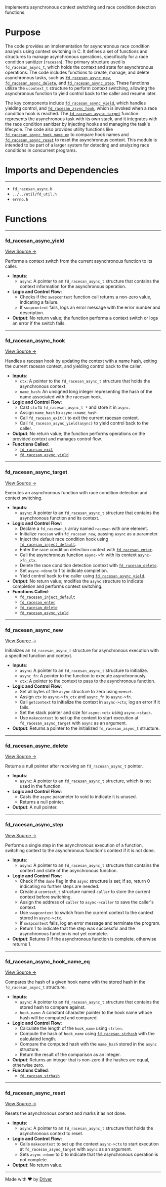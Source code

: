 <!--------------------------------------------------------------------------------->
<!-- IMPORTANT: This file is auto-generated by Driver (https://driver.ai). -------->
<!-- Manual edits may be overwritten on future commits. --------------------------->
<!--------------------------------------------------------------------------------->

Implements asynchronous context switching and race condition detection functions.

# Purpose
The code provides an implementation for asynchronous race condition analysis using context switching in C. It defines a set of functions and structures to manage asynchronous operations, specifically for a race condition sanitizer (`racesan`). The primary structure used is `fd_racesan_async_t`, which holds the context and state for asynchronous operations. The code includes functions to create, manage, and delete asynchronous tasks, such as [`fd_racesan_async_new`](<#fd_racesan_async_new>), [`fd_racesan_async_delete`](<#fd_racesan_async_delete>), and [`fd_racesan_async_step`](<#fd_racesan_async_step>). These functions utilize the `ucontext_t` structure to perform context switching, allowing the asynchronous function to yield control back to the caller and resume later.

The key components include [`fd_racesan_async_yield`](<#fd_racesan_async_yield>), which handles yielding control, and [`fd_racesan_async_hook`](<#fd_racesan_async_hook>), which is invoked when a race condition hook is reached. The [`fd_racesan_async_target`](<#fd_racesan_async_target>) function represents the asynchronous task with its own stack, and it integrates with the race condition sanitizer by injecting hooks and managing the task's lifecycle. The code also provides utility functions like [`fd_racesan_async_hook_name_eq`](<#fd_racesan_async_hook_name_eq>) to compare hook names and [`fd_racesan_async_reset`](<#fd_racesan_async_reset>) to reset the asynchronous context. This module is intended to be part of a larger system for detecting and analyzing race conditions in concurrent programs.
# Imports and Dependencies

---
- `fd_racesan_async.h`
- `../../util/fd_util.h`
- `errno.h`


# Functions

---
### fd\_racesan\_async\_yield<!-- {{#callable:fd_racesan_async_yield}} -->
[View Source →](<../../../../../src/util/racesan/fd_racesan_async.c#L8>)

Performs a context switch from the current asynchronous function to its caller.
- **Inputs**:
    - `async`: A pointer to an `fd_racesan_async_t` structure that contains the context information for the asynchronous operation.
- **Logic and Control Flow**:
    - Checks if the `swapcontext` function call returns a non-zero value, indicating a failure.
    - If `swapcontext` fails, logs an error message with the error number and description.
- **Output**: No return value; the function performs a context switch or logs an error if the switch fails.


---
### fd\_racesan\_async\_hook<!-- {{#callable:fd_racesan_async_hook}} -->
[View Source →](<../../../../../src/util/racesan/fd_racesan_async.c#L19>)

Handles a racesan hook by updating the context with a name hash, exiting the current racesan context, and yielding control back to the caller.
- **Inputs**:
    - `ctx`: A pointer to the `fd_racesan_async_t` structure that holds the asynchronous context.
    - `name_hash`: An unsigned long integer representing the hash of the name associated with the racesan hook.
- **Logic and Control Flow**:
    - Cast `ctx` to `fd_racesan_async_t *` and store it in `async`.
    - Assign `name_hash` to `async->name_hash`.
    - Call `fd_racesan_exit()` to exit the current racesan context.
    - Call `fd_racesan_async_yield(async)` to yield control back to the caller.
- **Output**: No return value; the function performs operations on the provided context and manages control flow.
- **Functions Called**:
    - [`fd_racesan_exit`](<fd_racesan.c.md#fd_racesan_exit>)
    - [`fd_racesan_async_yield`](<#fd_racesan_async_yield>)


---
### fd\_racesan\_async\_target<!-- {{#callable:fd_racesan_async_target}} -->
[View Source →](<../../../../../src/util/racesan/fd_racesan_async.c#L31>)

Executes an asynchronous function with race condition detection and context switching.
- **Inputs**:
    - `async`: A pointer to an `fd_racesan_async_t` structure that contains the asynchronous function and its context.
- **Logic and Control Flow**:
    - Declare a `fd_racesan_t` array named `racesan` with one element.
    - Initialize `racesan` with `fd_racesan_new`, passing `async` as a parameter.
    - Inject the default race condition hook using [`fd_racesan_inject_default`](<fd_racesan.c.md#fd_racesan_inject_default>).
    - Enter the race condition detection context with [`fd_racesan_enter`](<fd_racesan.c.md#fd_racesan_enter>).
    - Call the asynchronous function `async->fn` with its context `async->fn_ctx`.
    - Delete the race condition detection context with [`fd_racesan_delete`](<fd_racesan.c.md#fd_racesan_delete>).
    - Set `async->done` to 1 to indicate completion.
    - Yield control back to the caller using [`fd_racesan_async_yield`](<#fd_racesan_async_yield>).
- **Output**: No return value; modifies the `async` structure to indicate completion and performs context switching.
- **Functions Called**:
    - [`fd_racesan_inject_default`](<fd_racesan.c.md#fd_racesan_inject_default>)
    - [`fd_racesan_enter`](<fd_racesan.c.md#fd_racesan_enter>)
    - [`fd_racesan_delete`](<fd_racesan.c.md#fd_racesan_delete>)
    - [`fd_racesan_async_yield`](<#fd_racesan_async_yield>)


---
### fd\_racesan\_async\_new<!-- {{#callable:fd_racesan_async_new}} -->
[View Source →](<../../../../../src/util/racesan/fd_racesan_async.c#L44>)

Initializes an `fd_racesan_async_t` structure for asynchronous execution with a specified function and context.
- **Inputs**:
    - `async`: A pointer to an `fd_racesan_async_t` structure to initialize.
    - `async_fn`: A pointer to the function to execute asynchronously.
    - `ctx`: A pointer to the context to pass to the asynchronous function.
- **Logic and Control Flow**:
    - Set all bytes of the `async` structure to zero using `memset`.
    - Assign `ctx` to `async->fn_ctx` and `async_fn` to `async->fn`.
    - Call `getcontext` to initialize the context in `async->ctx`; log an error if it fails.
    - Set the stack pointer and size for `async->ctx` using `async->stack`.
    - Use `makecontext` to set up the context to start execution at `fd_racesan_async_target` with `async` as an argument.
- **Output**: Returns a pointer to the initialized `fd_racesan_async_t` structure.


---
### fd\_racesan\_async\_delete<!-- {{#callable:fd_racesan_async_delete}} -->
[View Source →](<../../../../../src/util/racesan/fd_racesan_async.c#L63>)

Returns a null pointer after receiving an `fd_racesan_async_t` pointer.
- **Inputs**:
    - `async`: A pointer to an `fd_racesan_async_t` structure, which is not used in the function.
- **Logic and Control Flow**:
    - Casts the `async` parameter to void to indicate it is unused.
    - Returns a null pointer.
- **Output**: A null pointer.


---
### fd\_racesan\_async\_step<!-- {{#callable:fd_racesan_async_step}} -->
[View Source →](<../../../../../src/util/racesan/fd_racesan_async.c#L69>)

Performs a single step in the asynchronous execution of a function, switching context to the asynchronous function's context if it is not done.
- **Inputs**:
    - `async`: A pointer to an `fd_racesan_async_t` structure that contains the context and state of the asynchronous function.
- **Logic and Control Flow**:
    - Check if the `done` flag in the `async` structure is set; if so, return 0 indicating no further steps are needed.
    - Create a `ucontext_t` structure named `caller` to store the current context before switching.
    - Assign the address of `caller` to `async->caller` to save the caller's context.
    - Use `swapcontext` to switch from the current context to the context stored in `async->ctx`.
    - If `swapcontext` fails, log an error message and terminate the program.
    - Return 1 to indicate that the step was successful and the asynchronous function is not yet complete.
- **Output**: Returns 0 if the asynchronous function is complete, otherwise returns 1.


---
### fd\_racesan\_async\_hook\_name\_eq<!-- {{#callable:fd_racesan_async_hook_name_eq}} -->
[View Source →](<../../../../../src/util/racesan/fd_racesan_async.c#L82>)

Compares the hash of a given hook name with the stored hash in the `fd_racesan_async_t` structure.
- **Inputs**:
    - `async`: A pointer to an `fd_racesan_async_t` structure that contains the stored hash to compare against.
    - `hook_name`: A constant character pointer to the hook name whose hash will be computed and compared.
- **Logic and Control Flow**:
    - Calculate the length of the `hook_name` using `strlen`.
    - Compute the hash of `hook_name` using [`fd_racesan_strhash`](<fd_racesan_base.h.md#fd_racesan_strhash>) with the calculated length.
    - Compare the computed hash with the `name_hash` stored in the `async` structure.
    - Return the result of the comparison as an integer.
- **Output**: Returns an integer that is non-zero if the hashes are equal, otherwise zero.
- **Functions Called**:
    - [`fd_racesan_strhash`](<fd_racesan_base.h.md#fd_racesan_strhash>)


---
### fd\_racesan\_async\_reset<!-- {{#callable:fd_racesan_async_reset}} -->
[View Source →](<../../../../../src/util/racesan/fd_racesan_async.c#L90>)

Resets the asynchronous context and marks it as not done.
- **Inputs**:
    - `async`: A pointer to an `fd_racesan_async_t` structure that holds the asynchronous context to reset.
- **Logic and Control Flow**:
    - Calls `makecontext` to set up the context `async->ctx` to start execution at `fd_racesan_async_target` with `async` as an argument.
    - Sets `async->done` to 0 to indicate that the asynchronous operation is not complete.
- **Output**: No return value.



---
Made with ❤️ by [Driver](https://www.driver.ai/)